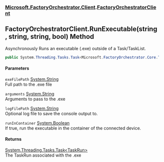### [Microsoft.FactoryOrchestrator.Client](Microsoft_FactoryOrchestrator_Client.md 'Microsoft.FactoryOrchestrator.Client').[FactoryOrchestratorClient](Microsoft_FactoryOrchestrator_Client_FactoryOrchestratorClient.md 'Microsoft.FactoryOrchestrator.Client.FactoryOrchestratorClient')
## FactoryOrchestratorClient.RunExecutable(string, string, string, bool) Method
Asynchronously Runs an executable (.exe) outside of a Task/TaskList.  
```csharp
public System.Threading.Tasks.Task<Microsoft.FactoryOrchestrator.Core.TaskRun> RunExecutable(string exeFilePath, string arguments, string logFilePath=null, bool runInContainer=false);
```
#### Parameters
<a name='Microsoft_FactoryOrchestrator_Client_FactoryOrchestratorClient_RunExecutable(string_string_string_bool)_exeFilePath'></a>
`exeFilePath` [System.String](https://docs.microsoft.com/en-us/dotnet/api/System.String 'System.String')  
Full path to the .exe file
  
<a name='Microsoft_FactoryOrchestrator_Client_FactoryOrchestratorClient_RunExecutable(string_string_string_bool)_arguments'></a>
`arguments` [System.String](https://docs.microsoft.com/en-us/dotnet/api/System.String 'System.String')  
Arguments to pass to the .exe
  
<a name='Microsoft_FactoryOrchestrator_Client_FactoryOrchestratorClient_RunExecutable(string_string_string_bool)_logFilePath'></a>
`logFilePath` [System.String](https://docs.microsoft.com/en-us/dotnet/api/System.String 'System.String')  
Optional log file to save the console output to.
  
<a name='Microsoft_FactoryOrchestrator_Client_FactoryOrchestratorClient_RunExecutable(string_string_string_bool)_runInContainer'></a>
`runInContainer` [System.Boolean](https://docs.microsoft.com/en-us/dotnet/api/System.Boolean 'System.Boolean')  
If true, run the executable in the container of the connected device.
  
#### Returns
[System.Threading.Tasks.Task&lt;](https://docs.microsoft.com/en-us/dotnet/api/System.Threading.Tasks.Task-1 'System.Threading.Tasks.Task')[TaskRun](./../CoreLibrary/Microsoft_FactoryOrchestrator_Core_TaskRun.md 'Microsoft.FactoryOrchestrator.Core.TaskRun')[&gt;](https://docs.microsoft.com/en-us/dotnet/api/System.Threading.Tasks.Task-1 'System.Threading.Tasks.Task')  
The TaskRun associated with the .exe
